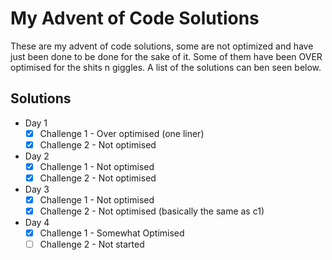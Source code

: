 # My Advent of Code Solutions

These are my advent of code solutions, some are not optimized and have just been done to be done for the sake of it. Some of them have been OVER optimised for the shits n giggles. A list of the solutions can ben seen below.

## Solutions

- Day 1
    - [x] Challenge 1 - Over optimised (one liner)
    - [x] Challenge 2 - Not optimised
- Day 2
    - [x] Challenge 1 - Not optimised
    - [x] Challenge 2 - Not optimised
- Day 3
    - [x] Challenge 1 - Not optimised
    - [x] Challenge 2 - Not optimised (basically the same as c1)
- Day 4
    - [x] Challenge 1 - Somewhat Optimised
    - [ ] Challenge 2 - Not started